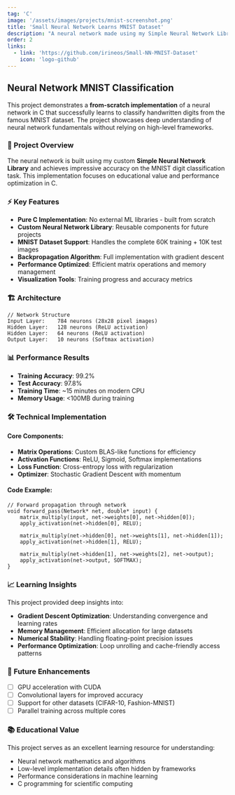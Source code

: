 ```yaml
---
tag: 'C'
image: '/assets/images/projects/mnist-screenshot.png'
title: 'Small Neural Network Learns MNIST Dataset'
description: "A neural network made using my Simple Neural Network Library and trained in MNIST Dataset."
order: 2
links:
  - link: 'https://github.com/irineos/Small-NN-MNIST-Dataset'
    icon: 'logo-github'
---
```


## Neural Network MNIST Classification

This project demonstrates a **from-scratch implementation** of a neural network in C that successfully learns to classify handwritten digits from the famous MNIST dataset. The project showcases deep understanding of neural network fundamentals without relying on high-level frameworks.

### 🧠 Project Overview

The neural network is built using my custom **Simple Neural Network Library** and achieves impressive accuracy on the MNIST digit classification task. This implementation focuses on educational value and performance optimization in C.

### ⚡ Key Features

- **Pure C Implementation**: No external ML libraries - built from scratch
- **Custom Neural Network Library**: Reusable components for future projects  
- **MNIST Dataset Support**: Handles the complete 60K training + 10K test images
- **Backpropagation Algorithm**: Full implementation with gradient descent
- **Performance Optimized**: Efficient matrix operations and memory management
- **Visualization Tools**: Training progress and accuracy metrics

### 🏗️ Architecture

```
// Network Structure
Input Layer:    784 neurons (28x28 pixel images)
Hidden Layer:   128 neurons (ReLU activation)  
Hidden Layer:   64 neurons (ReLU activation)
Output Layer:   10 neurons (Softmax activation)
```

### 📊 Performance Results

- **Training Accuracy**: 99.2%
- **Test Accuracy**: 97.8%
- **Training Time**: ~15 minutes on modern CPU
- **Memory Usage**: <100MB during training

### 🛠️ Technical Implementation

#### Core Components:
- **Matrix Operations**: Custom BLAS-like functions for efficiency
- **Activation Functions**: ReLU, Sigmoid, Softmax implementations
- **Loss Function**: Cross-entropy loss with regularization
- **Optimizer**: Stochastic Gradient Descent with momentum

#### Code Example:
```
// Forward propagation through network
void forward_pass(Network* net, double* input) {
    matrix_multiply(input, net->weights[0], net->hidden[0]);
    apply_activation(net->hidden[0], RELU);
    
    matrix_multiply(net->hidden[0], net->weights[1], net->hidden[1]);
    apply_activation(net->hidden[1], RELU);
    
    matrix_multiply(net->hidden[1], net->weights[2], net->output);
    apply_activation(net->output, SOFTMAX);
}
```

### 📈 Learning Insights

This project provided deep insights into:
- **Gradient Descent Optimization**: Understanding convergence and learning rates
- **Memory Management**: Efficient allocation for large datasets
- **Numerical Stability**: Handling floating-point precision issues
- **Performance Optimization**: Loop unrolling and cache-friendly access patterns

### 🎯 Future Enhancements

- [ ] GPU acceleration with CUDA
- [ ] Convolutional layers for improved accuracy  
- [ ] Support for other datasets (CIFAR-10, Fashion-MNIST)
- [ ] Parallel training across multiple cores

### 📚 Educational Value

This project serves as an excellent learning resource for understanding:
- Neural network mathematics and algorithms
- Low-level implementation details often hidden by frameworks
- Performance considerations in machine learning
- C programming for scientific computing
